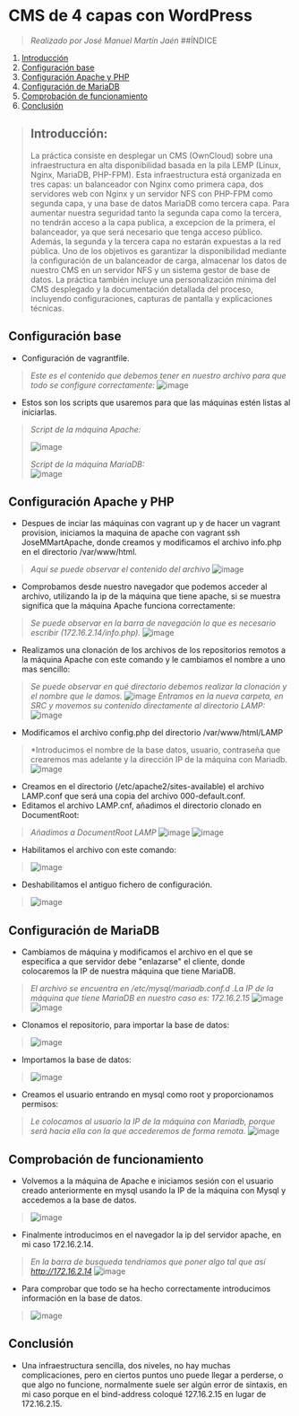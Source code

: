 
# CMS de 4 capas con WordPress
>*Realizado por José Manuel Martín Jaén*
>##ÍNDICE
  1. [Introducción](#introducción)
  2. [Configuración base](#configuración-base)
  3. [Configuración Apache y PHP](#configuración-apache-y-php)
  4. [Configuración de MariaDB](#configuración-de-mariadb)
  5. [Comprobación de funcionamiento](#comprobación-de-funcionamiento)
  6. [Conclusión](#conclusión)
>## Introducción: 
>La práctica consiste en desplegar un CMS (OwnCloud) sobre una infraestructura en alta disponibilidad basada en la pila LEMP (Linux, Nginx, MariaDB, PHP-FPM).
>Esta infraestructura está organizada en tres capas: un balanceador con Nginx como primera capa, dos servidores web con Nginx y un servidor NFS con PHP-FPM como segunda capa, y una base de datos MariaDB como tercera capa.
>Para aumentar nuestra seguridad tanto la segunda capa como la tercera, no tendrán acceso a la capa publica, a excepcion de la primera, el balanceador, ya que será necesario que tenga acceso público.
>Además, la segunda y la tercera capa no estarán expuestas a la red pública.
>Uno de los objetivos es garantizar la disponibilidad mediante la configuración de un balanceador de carga, almacenar los datos de nuestro CMS en un servidor NFS y un sistema gestor de base de datos.
>La práctica también incluye una personalización mínima del CMS desplegado y la documentación detallada del proceso, incluyendo configuraciones, capturas de pantalla y explicaciones técnicas.
## Configuración base
+ Configuración de vagrantfile.
>*Este es el contenido que debemos tener en nuestro archivo para que todo se configure correctamente:*
>![image](https://github.com/user-attachments/assets/06686413-2842-4938-87eb-35d4ba8575b5)
+ Estos son los scripts que usaremos para que las máquinas estén listas al iniciarlas.
>*Script de la máquina Apache:*
>
>![image](https://github.com/user-attachments/assets/43cbb20a-adeb-4151-af45-66111e347153)
>
>*Script de la máquina MariaDB:*  
>![image](https://github.com/user-attachments/assets/6a4039b4-9064-471a-80f2-65ae2582f355)
## Configuración Apache y PHP
+ Despues de inciar las máquinas con vagrant up y de hacer un vagrant provision, iniciamos la maquina de apache con vagrant ssh JoseMMartApache, donde creamos y modificamos el archivo info.php en el directorio /var/www/html.
>*Aquí se puede observar el contenido del archivo*
>![image](https://github.com/jmmartinj02/Pila-LAMP/assets/146434706/0fa43350-3222-442c-8330-e6ad34c1e7f2)
+ Comprobamos desde nuestro navegador que podemos acceder al archivo, utilizando la ip de la máquina que tiene apache, si se muestra significa que la máquina Apache funciona correctamente:
>*Se puede observar en la barra de navegación lo que es necesario escribir (172.16.2.14/info.php).*
>![image](https://github.com/jmmartinj02/Pila-LAMP/assets/146434706/d821f401-558b-407e-a94a-ef583ac7bdc9)
+ Realizamos una clonación de los archivos de los repositorios remotos a la máquina Apache con este comando y le cambiamos el nombre a uno mas sencillo:
>*Se puede observar en qué directorio debemos realizar la clonación y el nombre que le damos.*
>![image](https://github.com/user-attachments/assets/8c170be3-0f18-4c22-a506-4e4189d40dba)
>*Entramos en la nueva carpeta, en SRC y movemos su contenido directamente al directorio LAMP:*
![image](https://github.com/user-attachments/assets/0dd2e190-5f3d-4df3-95e2-d9fa9e9c5b3d)
+ Modificamos el archivo config.php del directorio /var/www/html/LAMP
>*Introducimos el nombre de la base datos, usuario, contraseña que crearemos mas adelante y la dirección IP de la máquina con Mariadb.
>![image](https://github.com/user-attachments/assets/eb80d428-c609-4855-81cd-4768710e22ae)
+ Creamos en el directorio (/etc/apache2/sites-available) el archivo LAMP.conf que será una copia del archivo 000-default.conf.
+ Editamos el archivo LAMP.cnf, añadimos el directorio clonado en DocumentRoot:
>*Añadimos a DocumentRoot LAMP*
>![image](https://github.com/user-attachments/assets/1b059d47-fe3c-4362-859b-86cf2dd286b6)
>![image](https://github.com/user-attachments/assets/d615de2c-fc0d-46e2-950c-99ecf15dbfd7)
+ Habilitamos el archivo con este comando:
>![image](https://github.com/user-attachments/assets/6498833e-fd22-444b-857a-2d3ff6b57825)
+ Deshabilitamos el antiguo fichero de configuración.
>![image](https://github.com/user-attachments/assets/b9c7f273-1e04-4498-ac18-e5bb2429cd99)
## Configuración de MariaDB
+ Cambiamos de máquina y modificamos el archivo en el que se especifica a que servidor debe "enlazarse" el cliente, donde colocaremos la IP de nuestra máquina que tiene MariaDB.
>*El archivo se encuentra en /etc/mysql/mariadb.conf.d .La IP de la máquina que tiene MariaDB en nuestro caso es: 172.16.2.15*
>![image](https://github.com/jmmartinj02/Pila-LAMP/assets/146434706/a5b75ee4-e365-4beb-9bf5-a5d62069fd99)
>![image](https://github.com/jmmartinj02/Pila-LAMP/assets/146434706/c7f07ad9-e183-4d7a-8061-bc9d40f9300b)
+ Clonamos el repositorio, para importar la base de datos:
>![image](https://github.com/user-attachments/assets/6e56b027-15b8-43aa-9db9-d1e9a604f786)
+ Importamos la base de datos:
>![image](https://github.com/user-attachments/assets/bc9ca53c-3204-4a32-96ee-728693ea627c)
+ Creamos el usuario entrando en mysql como root y proporcionamos permisos:
>*Le colocamos al usuario la IP de la máquina con Mariadb, porque será hacia ella con la que accederemos de forma remota.*
>![image](https://github.com/user-attachments/assets/24066053-8661-42f5-a1d8-9fe331751f8c)
## Comprobación de funcionamiento
+ Volvemos a la máquina de Apache e iniciamos sesión con el usuario creado anteriormente en mysql usando la IP de la máquina con Mysql y accedemos a la base de datos.
>![image](https://github.com/user-attachments/assets/0b99cc7d-dfa7-4a25-a8a7-92c4e832a8d8)
+ Finalmente introducimos en el navegador la ip del servidor apache, en mi caso 172.16.2.14.
>*En la barra de busqueda tendríamos que poner algo tal que así http://172.16.2.14*
>![image](https://github.com/user-attachments/assets/8bbb833b-3c0e-48fe-bc6c-5992398dee37)
+ Para comprobar que todo se ha hecho correctamente introducimos información en la base de datos.
>![image](https://github.com/user-attachments/assets/e70a3f6f-3361-42ab-a62a-29602fb4b98b)
## Conclusión
+ Una infraestructura sencilla, dos niveles, no hay muchas complicaciones, pero en ciertos puntos uno puede llegar a perderse, o que algo no funcione, normalmente suele ser algún error de sintaxis, en mi caso porque en el bind-address coloqué 127.16.2.15 en lugar de 172.16.2.15.
